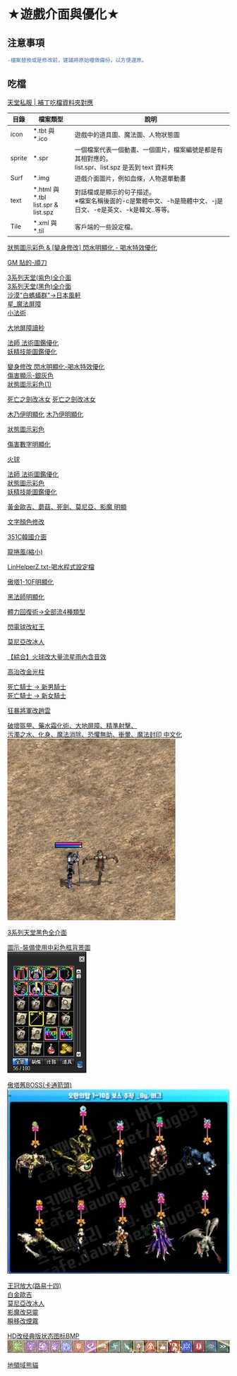 # ★遊戲介面與優化★
## 注意事項
```diff
-檔案替換或是修改前，建議將原始檔做備份，以方便還原。
```

## 吃檔
[天堂私服 | 補丁吃檔資料夾對應](https://morosedog.gitlab.io/private-lineage-20220203-private-lineage-70/)

|目錄|檔案類型|說明|
|---|---|---|
|icon|*.tbt 與 *.ico|遊戲中的道具圖、魔法圖、人物狀態圖|
|sprite|*.spr|一個檔案代表一個動畫、一個圖片，檔案編號是都是有其相對應的。<br>list.spr、list.spz 是丟到 text 資料夾|
|Surf|*.img|遊戲介面圖片，例如血條，人物選單動畫|
|text|*.html 與 *.tbl<br>list.spr & list.spz|對話檔或是顯示的句子描述。<br>※檔案名稱後面的-c是繁體中文、-h是簡體中文、-j是日文、-e是英文、-k是韓文..等等。|
|Tile|*.xml 與 *.til|客戶端的一些設定檔。|



[狀態圖示彩色 & [變身修改] 閃水明顯化 - 喝水特效優化](https://discord.com/channels/1124664207921655830/1124669522465538099/1302293024411353150)

[GM 貼的-順刀](https://discord.com/channels/1124664207921655830/1124669522465538099/1210441068198498354)

[3系列天堂(紫色)全介面\
3系列天堂(黑色)全介面\
沙漠"白螞蟻群"→日本風軒\
星_魔法屏障\
小法術](https://discord.com/channels/1182666571198509126/1237884284354957382/1318424771394015244)

[大地屏障讀秒](https://discord.com/channels/1182666571198509126/1237884284354957382/1318303032135516211)

[法師 法術圖鑑優化\
妖精技能圖鑑優化](https://discord.com/channels/1182666571198509126/1237884284354957382/1318296996670607452)

[變身修改 閃水明顯化-喝水特效優化\
傷害顯示-銀灰色\
狀態圖示彩色(1)](https://discord.com/channels/1182666571198509126/1237884284354957382/1317820773066608693)

[死亡之劍改冰女](https://discord.com/channels/1182666571198509126/1237884284354957382/1317818540044193822)
[死亡之劍改冰女](https://discord.com/channels/1182666571198509126/1237884284354957382/1316732681383575593)

[木乃伊明顯化](https://discord.com/channels/1182666571198509126/1237884284354957382/1317521565964828672)
[木乃伊明顯化](https://discord.com/channels/1182666571198509126/1237884284354957382/1317522716982644736)

[狀態圖示彩色](https://discord.com/channels/1182666571198509126/1237884284354957382/1317461921922027551)

[傷害數字明顯化](https://discord.com/channels/1182666571198509126/1237884284354957382/1317360278949724241)

[火球](https://discord.com/channels/1182666571198509126/1237884284354957382/1314664956788080721)

[法師 法術圖鑑優化\
狀態圖示彩色\
妖精技能圖鑑優化](https://discord.com/channels/1182666571198509126/1237884284354957382/1309110519831203840)

[黃金歐吉、蘑菇、死劍、莫尼亞、影魔 明顯](https://discord.com/channels/1182666571198509126/1237884284354957382/1308717776063565855)

[文字顏色修改](https://discord.com/channels/1182666571198509126/1237884284354957382/1304459149765115969)

[351C韓國介面](https://discord.com/channels/1182666571198509126/1237884284354957382/1302686003126997082)

[龍捲風(縮小)](https://discord.com/channels/1182666571198509126/1237884284354957382/1299041408711397417)

[LinHelperZ.txt-喝水程式設定檔](https://discord.com/channels/1182666571198509126/1237884284354957382/1302695734994403469)

[傲塔1-10F明顯化](https://discord.com/channels/1182666571198509126/1237884284354957382/1319691626175795301)

[黑法師明顯化](https://discord.com/channels/1182666571198509126/1237884284354957382/1319691852571480144)

[體力回復術→全部流4種類型](https://discord.com/channels/1182666571198509126/1237884284354957382/1319691968305041459)

[閃電球改紅王](https://discord.com/channels/1182666571198509126/1237884284354957382/1319692126099079301)

[莫尼亞改冰人](https://discord.com/channels/1182666571198509126/1237884284354957382/1319692186589204533)

[【綜合】火球改大量流星雨內含音效](https://discord.com/channels/1182666571198509126/1237884284354957382/1319692334933344336)

[高治改金光柱](https://discord.com/channels/1182666571198509126/1237884284354957382/1319692391472562216)

[死亡騎士 → 新男騎士\
死亡騎士 → 新女騎士](https://discord.com/channels/1182666571198509126/1237884284354957382/1319694742279159808)

[狂暴將軍改趙雲](https://discord.com/channels/1182666571198509126/1237884284354957382/1320021549318803568)

[破壞盔甲、藥水霜化術、大地屏障、精準射擊、\
污濁之水、化身、魔法消除、恐懼無助、衝暈、魔法封印 中文化](https://discord.com/channels/1182666571198509126/1237884284354957382/1320043536598437971)\
![衝暈](/Images/%E8%A1%9D%E6%9A%88%E4%B8%AD%E6%96%87(%E8%97%8D).gif)

[3系列天堂黑色全介面](https://discord.com/channels/1182666571198509126/1237884284354957382/1320993381278683167)

[圖示-裝備使用中彩色框背景圖](https://discord.com/channels/1182666571198509126/1318809367474077787/1321411050318598145)\
![圖示-裝備使用中彩色框背景圖](/Images/b80f735738067246.jpg)

[傲塔舊BOSS(卡通箭頭)](https://discord.com/channels/1182666571198509126/1318809367474077787/1321411369639084097)\
![傲塔舊BOSS(卡通箭頭)](/Images/2236d74a0999e75a.jpg)

[王冠放大(路易十四)\
白金歐吉\
莫尼亞改冰人\
影魔改惡靈\
瞬移改煙霧
](https://discord.com/channels/1182666571198509126/1318809367474077787/1321411624178814986)

[HD改经典版状态图标BMP](https://discord.com/channels/1182666571198509126/1318809367474077787/1323281922683834412)\
![HD改经典版状态图标BMP](/Images/2024-12-30_212821.png)

[地領域熊貓](https://discord.com/channels/1182666571198509126/1318809367474077787/1324007000664838166)
